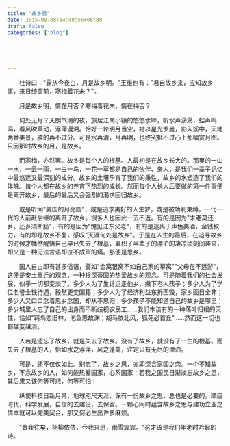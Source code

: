 ```yaml
---
title: "故乡思"
date: 2015-09-08T14:48:56+08:00
draft: false
categories: ["blog"]





---
```




　　杜诗曰："露从今夜白，月是故乡明。"王维也有："君自故乡来，应知故乡事，来日绮窗前，寒梅着花未？"。

<!--more-->

　　月是故乡明，情在月否？寒梅着花未，情在梅否？

　　何处无月？天朗气清的夜，旅居江南小镇的悠悠水畔，听水声潺潺，蛙声鸣鸣，看风吹草动，浮萍漫溯。恰好一轮明月当空，衬以星光罗曼，影入溪中，天地两番美景，雅的再不过分。可是水再清，月再明，也终究抵不过心上那幅赏月图。只因那时故乡的月，是故乡。

　　而寒梅，亦然罢。故乡是每个人的根基。人最初是在故乡长大的。那里的一山一水，一云一雨，一虫一鸟，一花一草都是自己的伙伴、亲人，是我们一辈子记忆中最悠远又最深刻的成分。故乡的土壤孕育了我们的秉性，故乡的水塑造了我们的体魄。每个人都在故乡的养育下热烈的成长。然而每个人长大后要做的第一件事便是离开故乡，最后的最后又会强烈的渴求回归故乡。

　　或是听闻"美国的月亮圆"，或是追求美好的人生梦，或是被功利束缚，一代一代的人前赴后继的离开了故乡。很多人也因此一去不返。有的是因为"未老莫还乡，还乡须断肠"，有的是因为"愧见江东父老"，有的是迷离于声色美酒，金钱权力，有的却是故乡不复，感叹"天涯何处是故乡"。于是在人生的最后，在追寻故乡的时候才幡然醒悟自己早已失去了根基，累积了半辈子的漂泊的凄凉顷刻间袭来，却又是一种无法言语却泣不成声的痛。那便是思乡。

　　国人自古即有甚多俗语，譬如"金窝银窝不如自己家的草窝""父母在不远游"，这便是安土重迁的观念，一种根深蒂固的热爱故乡的观念。可是随着我们的社会发展，似乎一切都变淡了。多少人为了生计远走他乡，撇下老人孩子；多少人为了学位名誉金钱待遇，毅然更变国籍；多少人为了经济利益东拆西毁，家乡面目全非；多少人又口口念着思乡念国，却从不思归；多少孩子不能知道自己的故乡是哪里；多少城里人忘了自己的出身而不断歧视农民工......我们本该有的一种落叶归根的天性，恰如"羁鸟恋旧林，池鱼思故渊；胡马依北风，狐死必首丘"......然而这一切也都越变越淡。

　　人若是遗忘了故乡，就是失去了故乡。没有了故乡，就没有了一生的根基。而失去了根基的人，恰如水之浮萍，风之蓬蒿，注定只有无尽的漂泊。

　　可是，还不仅仅如此。别忘了，故乡之思，亦即深含家国之恋。一个不知故乡，不念故乡的人，如何能热爱国家，心系国家！若我之国民日渐淡忘故乡之思，其后果又该何等可悲，何等可怕！

　　纵使科技日新月异，地球咫尺天涯，保有一份故乡之思，总也是必要的。顺应时代，科学发展，自信的去建设，去保留。一颗心同时蕴含故乡之思与建功立业之情本就可以完美契合，那又何必生出许多麻烦。

　　"昔我往矣，杨柳依依，今我来思，雨雪霏霏。"这才该是我们年老时吟起的诗。
